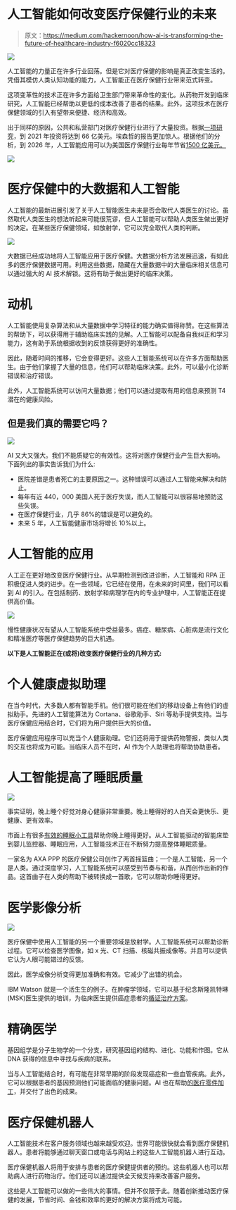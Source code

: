 # 人工智能如何改变医疗保健行业的未来

> 原文：<https://medium.com/hackernoon/how-ai-is-transforming-the-future-of-healthcare-industry-f6020cc18323>

![](img/404fb68d1a61962d1ab37b78c97e72c8.png)

人工智能的力量正在许多行业回荡。但是它对医疗保健的影响是真正改变生活的。凭借其模仿人类认知功能的能力，人工智能正在医疗保健行业带来范式转变。

这项变革性的技术正在许多方面给卫生部门带来革命性的变化。从药物开发到临床研究，人工智能已经帮助以更低的成本改善了患者的结果。此外，这项技术在医疗保健领域的引入有望带来便捷、经济和高效。

出于同样的原因，公共和私营部门对医疗保健行业进行了大量投资。根据[一项研究](https://benhamouglobalventures.com/2018/08/02/digital-transformation-of-healthcare-state-of-the-union/)，到 2021 年投资将达到 66 亿美元。埃森哲的报告更加惊人。根据他们的分析，到 2026 年，人工智能应用可以为美国医疗保健行业每年节省[1500 亿美元。](https://www.accenture.com/us-en/insight-artificial-intelligence-healthcare)

![](img/d6101b08b6df381b0cf639c222c27cd2.png)

# 医疗保健中的大数据和人工智能

人工智能的最新进展引发了关于人工智能医生未来是否会取代人类医生的讨论。虽然取代人类医生的想法听起来可能很荒谬，但人工智能可以帮助人类医生做出更好的决定。在某些医疗保健领域，如放射学，它可以完全取代人类的判断。

![](img/cc6ad9e5ab71777fabccf84e8f2f268e.png)

大数据已经成功地将人工智能应用于医疗保健。大数据分析方法发展迅速，有如此多的医疗保健数据可用。利用这些数据，隐藏在大量数据中的大量临床相关信息可以通过强大的 AI 技术解锁。这将有助于做出更好的临床决策。

# 动机

人工智能使用复杂算法和从大量数据中学习特征的能力确实值得称赞。在这些算法的帮助下，可以获得用于辅助临床实践的见解。人工智能可以配备自我纠正和学习能力，这有助于系统根据收到的反馈获得更好的准确性。

因此，随着时间的推移，它会变得更好。这些人工智能系统可以在许多方面帮助医生。由于他们掌握了大量的信息，他们可以帮助临床决策。此外，可以最小化诊断错误和治疗错误。

此外，人工智能系统可以访问大量数据；他们可以通过提取有用的信息来预测 T4 潜在的健康风险。

## 但是我们真的需要它吗？

![](img/97c74fd1c5fc81acdc6f23076904f40a.png)

AI 又大又强大。我们不能质疑它的有效性。这将对医疗保健行业产生巨大影响。下面列出的事实告诉我们为什么:

*   医院差错是患者死亡的主要原因之一。这种错误可以通过人工智能来解决和防止。
*   每年有近 440，000 美国人死于医疗失误，而人工智能可以很容易地预防这些失误。
*   在医疗保健行业，几乎 86%的错误是可以避免的。
*   未来 5 年，人工智能健康市场将增长 10%以上。

# 人工智能的应用

人工正在更好地改变医疗保健行业。从早期检测到改进诊断，人工智能和 RPA 正积极促进人类的进步。在一些领域，它已经在使用，在未来的时间里，我们可以看到 AI 的引入。在包括制药、放射学和病理学在内的专业护理中，人工智能正在提供高价值。

![](img/24c354dc668867335458fffd41b3fe9c.png)

慢性健康状况有望从人工智能系统中受益最多。癌症、糖尿病、心脏病是流行文化和精准医疗等医疗保健趋势的巨大机遇。

**以下是人工智能正在(或将)改变医疗保健行业的几种方式:**

# 个人健康虚拟助理

在当今时代，大多数人都有智能手机。他们很可能在他们的移动设备上有他们的虚拟助手。先进的人工智能算法为 Cortana、谷歌助手、Siri 等助手提供支持。当与医疗保健应用结合时，它们将为用户提供巨大的价值。

医疗保健应用程序可以充当个人健康助理。它们还将用于提供药物警报，类似人类的交互也将成为可能。当临床人员不在时，AI 作为个人助理也将帮助协助患者。

# 人工智能提高了睡眠质量

![](img/49f98d2fb55cd205a10f45998332f33d.png)

事实证明，晚上睡个好觉对身心健康非常重要。晚上睡得好的人白天会更快乐、更健康、更有效率。

市面上有很多[有效的睡眠小工具](https://smartifylife.com/best-sleep-trackers/)帮助你晚上睡得更好。从人工智能驱动的智能床垫到婴儿监控器、睡眠应用，人工智能技术正在不断努力提高整体睡眠质量。

一家名为 AXA PPP 的医疗保健公司创作了两首摇篮曲；一个是人工智能，另一个是人类。通过深度学习，人工智能系统可以感受到节奏与和谐，从而创作出新的作品。这首曲子在人类的帮助下被转换成一首歌，它可以帮助你睡得更好。

# 医学影像分析

![](img/6c2ac5438eb79702762ea14a6e7171d2.png)

医疗保健中使用人工智能的另一个重要领域是放射学。人工智能系统可以帮助诊断过程。它可以检查医学图像，如 x 光、CT 扫描、核磁共振成像等。并且可以提供它认为人眼可能错过的反馈。

因此，医学成像分析变得更加准确和有效。它减少了出错的机会。

IBM Watson 就是一个活生生的例子。在肿瘤学领域，它可以基于纪念斯隆凯特琳(MSK)医生提供的培训，为临床医生提供癌症患者的[循证治疗方案](https://www.ibm.com/us-en/marketplace/ibm-watson-for-oncology)。

# 精确医学

基因组学是分子生物学的一个分支，研究基因组的结构、进化、功能和作图。它从 DNA 获得的信息中寻找与疾病的联系。

当与人工智能结合时，有可能在非常早期的阶段发现癌症和一些血管疾病。此外，它可以根据患者的基因预测他们可能面临的健康问题。AI 也在帮助[的医疗零件加工](https://artmachining.com/cnc-machining-services/)，并交付了出色的成果。

# 医疗保健机器人

人工智能技术在客户服务领域也越来越受欢迎。世界可能很快就会看到医疗保健机器人。患者将能够通过聊天窗口或电话与网站上的这些人工智能机器人进行互动。

医疗保健机器人将用于安排与患者的医疗保健提供者的预约。这些机器人也可以帮助病人进行药物治疗。他们还可以通过提供全天候支持来改善客户服务。

这些是人工智能可以做的一些伟大的事情。但并不仅限于此。随着创新推动医疗保健的发展，节省时间、金钱和效率的更好的解决方案将成为可能。